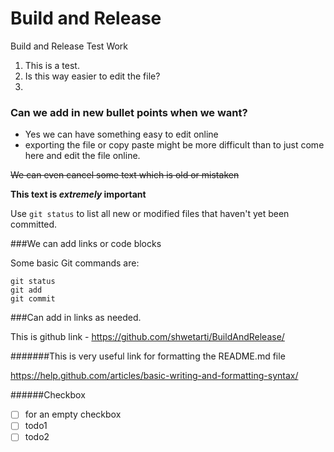 # Build and Release #

Build and Release Test Work

1. This is a test.
2. Is this way easier to edit the file?
3. 


### Can we add in new bullet points when we want?

* Yes we can have something easy to edit online
* exporting the file or copy paste might be more difficult than to just come here and edit the file online.


~~We can even cancel some text which is old or mistaken~~

**This text is _extremely_ important**

Use `git status` to list all new or modified files that haven't yet been committed.

###We can add links or code blocks

Some basic Git commands are:
```
git status
git add
git commit
```

###Can add in links as needed.

This is github link - https://github.com/shwetarti/BuildAndRelease/

#######This is very useful link for formatting the README.md file

https://help.github.com/articles/basic-writing-and-formatting-syntax/

######Checkbox

- [ ] for an empty checkbox
- [ ] todo1
- [ ] todo2
